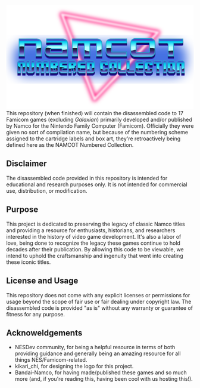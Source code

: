 ![NAMCOT Numbered Collection](https://github.com/Retrolovania/NAMCOT-Numbered-Collection/blob/main/logo.png)
This repository (when finished) will contain the disassembled code to 17 Famicom games (excluding *Galaxian*) primarily developed and/or published by Namco for the Nintendo Family Computer (Famicom). Officially they were given no sort of compilation name, but because of the numbering scheme assigned to the cartridge labels and box art, they're retroactively being defined here as the NAMCOT Numbered Collection. 

## Disclaimer
The disassembled code provided in this repository is intended for educational and research purposes only. It is not intended for commercial use, distribution, or modification.

## Purpose
This project is dedicated to preserving the legacy of classic Namco titles and providing a resource for enthusiasts, historians, and researchers interested in the history of video game development. It's also a labor of love, being done to recognize the legacy these games continue to hold decades after their publication. By allowing this code to be viewable, we intend to uphold the craftsmanship and ingenuity that went into creating these iconic titles.

## License and Usage
This repository does not come with any explicit licenses or permissions for usage beyond the scope of fair use or fair dealing under copyright law. The disassembled code is provided "as is" without any warranty or guarantee of fitness for any purpose.

## Acknoweldgements
- NESDev community, for being a helpful resource in terms of both providing guidance and generally being an amazing resource for all things NES/Famicom-related.
- kikari_chi, for designing the logo for this project.
- Bandai-Namco, for having made/published these games and so much more (and, if you're reading this, having been cool with us hosting this!).



